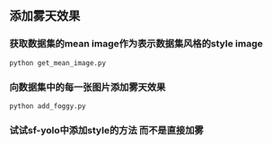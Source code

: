 ## 添加雾天效果
### 获取数据集的mean image作为表示数据集风格的style image
```
python get_mean_image.py
```

### 向数据集中的每一张图片添加雾天效果
```
python add_foggy.py
```

### 试试sf-yolo中添加style的方法  而不是直接加雾